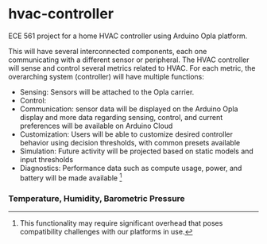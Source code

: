 # hvac-controller
ECE 561 project for a home HVAC controller using Arduino Opla platform.

This will have several interconnected components, each one communicating with a different sensor or peripheral.
The HVAC controller will sense and control several metrics related to HVAC.  For each metric, the overarching system (controller) will have multiple functions:

* Sensing: Sensors will be attached to the Opla carrier.
* Control: 
* Communication: sensor data will be displayed on the Arduino Opla display and more data regarding sensing, control, and current preferences will be available on Arduino Cloud
* Customization: Users will be able to customize desired controller behavior using decision thresholds, with common presets available
* Simulation: Future activity will be projected based on static models and input thresholds
* Diagnostics: Performance data such as compute usage, power, and battery will be made available [^note]


### Temperature, Humidity, Barometric Pressure



[^note]: This functionality may require significant overhead that poses compatibility challenges with our platforms in use.
